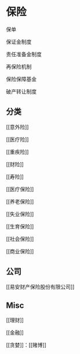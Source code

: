 # 保险


保单

保证金制度

责任准备金制度

再保险机制

保险保障基金

破产转让制度

## 分类

[[意外险]]

[[医疗险]]

[[重疾险]]

[[财险]]

[[寿险]]

[[医疗保险]]

[[养老保险]]

[[失业保险]]

[[生育保险]]

[[社会保险]]

[[商业保险]]

## 公司




[[易安财产保险股份有限公司]]


## Misc

[[理财]]

[[金融]]

[[贪婪]]：[[赌博]]




